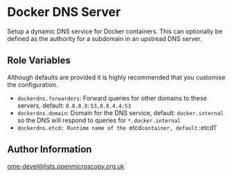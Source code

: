 Docker DNS Server
=================

Setup a dynamic DNS service for Docker containers. This can optionally be defined as the authority for a subdomain in an upstread DNS server.

Role Variables
--------------

Although defaults are provided it is highly recommended that you customise the configuration.

- `dockerdns.forwarders`: Forward queries for other domains to these servers, default: `8.8.8.8:53,8.8.4.4:53`
- `dockerdns.domain`: Domain for the DNS service, default: `docker.internal` so the DNS will respond to queries for `*.docker.internal`
- `dockerdns.etcd: Runtime name of the `etcd` container, default: `etcd1`

Author Information
------------------

ome-devel@lists.openmicroscopy.org.uk
